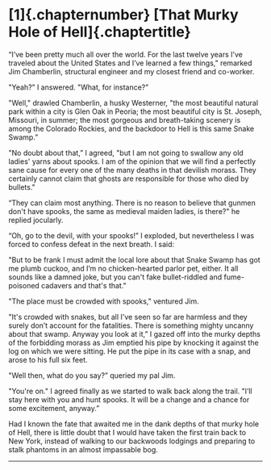 
# [1]{.chapternumber} [That Murky Hole of Hell]{.chaptertitle}

“I’ve been pretty much all over the world. For the last twelve years
I’ve traveled about the United States and I’ve learned a few things,"
remarked Jim Chamberlin, structural engineer and my closest friend and
co-worker.

"Yeah?” I answered. "What, for instance?”

"Well," drawled Chamberlin, a husky Westerner, "the most beautiful
natural park within a city is Glen Oak in Peoria; the most beautiful
city is St. Joseph, Missouri, in summer; the most gorgeous and
breath-taking scenery is among the Colorado Rockies, and the backdoor to
Hell is this same Snake Swamp.”

"No doubt about that,” I agreed, "but I am not going to swallow any old
ladies' yarns about spooks. I am of the opinion that we will find a
perfectly sane cause for every one of the many deaths in that devilish
morass. They certainly cannot claim that ghosts are responsible for
those who died by bullets."

“They can claim most anything. There is no reason to believe that gunmen
don't have spooks, the same as medieval maiden ladies, is there?" he
replied jocularly.

“Oh, go to the devil, with your spooks!” I exploded, but nevertheless I
was forced to confess defeat in the next breath. I said:

"But to be frank I must admit the local lore about that Snake Swamp has
got me plumb cuckoo, and I’m no chicken-hearted parlor pet, either. It
all sounds like a damned joke, but you can't fake bullet-riddled and
fume-poisoned cadavers and that's that."

"The place must be crowded with spooks," ventured Jim.

"It's crowded with snakes, but all I've seen so far are harmless and
they surely don’t account for the fatalities. There is something mighty
uncanny about that swamp. Anyway you look at it,” I gazed off into the
murky depths of the forbidding morass as Jim emptied his pipe by
knocking it against the log on which we were sitting. He put the pipe in
its case with a snap, and arose to his full six feet.

"Well then, what do you say?” queried my pal Jim.

"You're on." I agreed finally as we started to walk back along the
trail. "I’ll stay here with you and hunt spooks. It will be a change and
a chance for some excitement, anyway.”

Had I known the fate that awaited me in the dank depths of that murky
hole of Hell, there is little doubt that I would have taken the first
train back to New York, instead of walking to our backwoods lodgings and
preparing to stalk phantoms in an almost impassable bog.

<hr class="chapter-break" />

